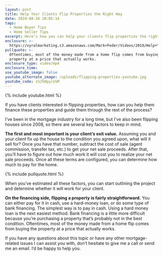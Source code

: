 ```yaml
---
layout: post
title: Help Your Clients Flip Properties the Right Way
date: 2019-08-26 20:05:14
tags:
  - Home Buyer Tips
  - Home Seller Tips
excerpt: Here’s how you can help your clients flip properties the right way.
enclosure: >-
  https://vyralmarketing.s3.amazonaws.com/Mark+Feder/Videos/2019/Help+Your+Clients+Flip+Properties+the+Right+Way.mp4
pullquote: >-
  Oftentimes, most of the money made from a home flip comes from buying the
  property at a price that actually works.
enclosure_type: video/mp4
enclosure_time:
use_youtube_image: false
youtube_alternate_image: /uploads/flipping-properties-youtube.jpg
youtube_code: sSJ5HpyroSM
---
```


{% include youtube.html %}

If you have clients interested in flipping properties, how can you help them finance these properties and guide them through the rest of the process?&nbsp;

I’ve been in the mortgage industry for a long time, but I’ve also been flipping houses since 2008, so there are several key factors to keep in mind.&nbsp;

**The first and most important is your client’s exit value.** Assuming you and your client fix up the house to the condition you agreed upon, what will it sell for? Once you have that number, subtract the cost of sale (agent commission, transfer tax, etc.) to get your net sale proceeds. After that, you’ll have to figure out how much work it will cost you to realize your net sale proceeds. Once all these terms are configured, you can determine how much to pay for the home.

{% include pullquote.html %}

When you’ve estimated all these factors, you can start outlining the project and determine whether it will work for your client.&nbsp;

**On the financing side, flipping a property is fairly straightforward.** You can either pay for it in cash, use a hard-money loan, or do some type of bank financing. The simplest way is to pay in cash. Using a hard money loan is the next easiest method. Bank financing is a little more difficult because you’re purchasing a property that’s probably not in the best condition. Oftentimes, most of the money made from a home flip comes from buying the property at a price that actually works.&nbsp;

If you have any questions about this topic or have any other mortgage-related issues I can assist you with, don’t hesitate to give me a call or send me an email. I’d be happy to help you.